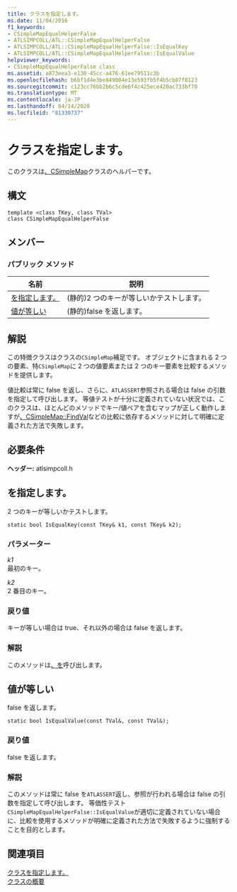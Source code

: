 ```yaml
---
title: クラスを指定します。
ms.date: 11/04/2016
f1_keywords:
- CSimpleMapEqualHelperFalse
- ATLSIMPCOLL/ATL::CSimpleMapEqualHelperFalse
- ATLSIMPCOLL/ATL::CSimpleMapEqualHelperFalse::IsEqualKey
- ATLSIMPCOLL/ATL::CSimpleMapEqualHelperFalse::IsEqualValue
helpviewer_keywords:
- CSimpleMapEqualHelperFalse class
ms.assetid: a873eea3-e130-45cc-a476-61ee79511c3b
ms.openlocfilehash: b6bf1d4e3be849004e13e593fb5f4b5cb87f8123
ms.sourcegitcommit: c123cc76bb2b6c5cde6f4c425ece420ac733bf70
ms.translationtype: MT
ms.contentlocale: ja-JP
ms.lasthandoff: 04/14/2020
ms.locfileid: "81330737"
---
```

# <a name="csimplemapequalhelperfalse-class"></a>クラスを指定します。

このクラスは[、CSimpleMap](../../atl/reference/csimplemap-class.md)クラスのヘルパーです。

## <a name="syntax"></a>構文

```
template <class TKey, class TVal>
class CSimpleMapEqualHelperFalse
```

## <a name="members"></a>メンバー

### <a name="public-methods"></a>パブリック メソッド

|名前|説明|
|----------|-----------------|
|[を指定します。](#isequalkey)|(静的)2 つのキーが等しいかテストします。|
|[値が等しい](#isequalvalue)|(静的)false を返します。|

## <a name="remarks"></a>解説

この特徴クラスはクラスの`CSimpleMap`補足です。 オブジェクトに含まれる 2 つの要素、特`CSimpleMap`に 2 つの値要素または 2 つのキー要素を比較するメソッドを提供します。

値比較は常に false を返し、さらに、`ATLASSERT`参照される場合は false の引数を指定して呼び出します。 等値テストが十分に定義されていない状況では、このクラスは、ほとんどのメソッドでキー/値ペアを含むマップが正しく動作しますが[、CSimpleMap::FindVal](../../atl/reference/csimplemap-class.md#findval)などの比較に依存するメソッドに対して明確に定義された方法で失敗します。

## <a name="requirements"></a>必要条件

**ヘッダー:** atlsimpcoll.h

## <a name="csimplemapequalhelperfalseisequalkey"></a><a name="isequalkey"></a>を指定します。

2 つのキーが等しいかテストします。

```
static bool IsEqualKey(const TKey& k1, const TKey& k2);
```

### <a name="parameters"></a>パラメーター

*k1*<br/>
最初のキー。

*k2*<br/>
2 番目のキー。

### <a name="return-value"></a>戻り値

キーが等しい場合は true、それ以外の場合は false を返します。

### <a name="remarks"></a>解説

このメソッドは[、を](../../atl/reference/csimplearrayequalhelper-class.md)呼び出します。

## <a name="csimplemapequalhelperfalseisequalvalue"></a><a name="isequalvalue"></a>値が等しい

false を返します。

```
static bool IsEqualValue(const TVal&, const TVal&);
```

### <a name="return-value"></a>戻り値

false を返します。

### <a name="remarks"></a>解説

このメソッドは常に false を`ATLASSERT`返し、参照が行われる場合は false の引数を指定して呼び出します。 等価性テスト`CSimpleMapEqualHelperFalse::IsEqualValue`が適切に定義されていない場合に、比較を使用するメソッドが明確に定義された方法で失敗するように強制することを目的とします。

## <a name="see-also"></a>関連項目

[クラスを指定します。](../../atl/reference/csimplemapequalhelper-class.md)<br/>
[クラスの概要](../../atl/atl-class-overview.md)
